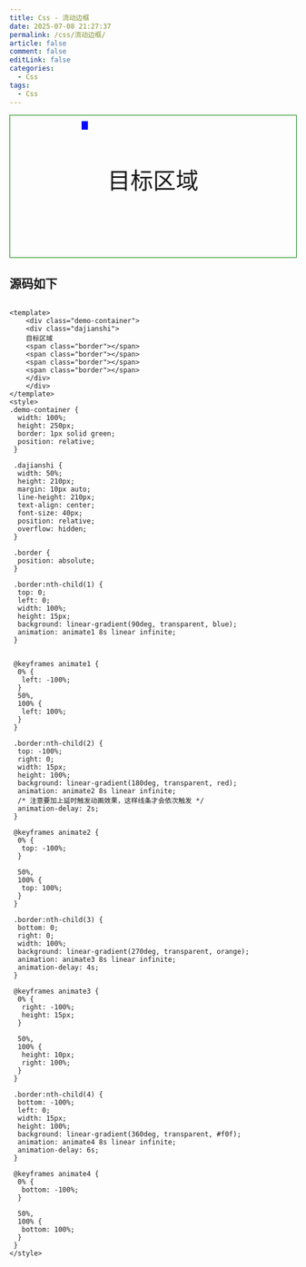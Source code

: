 ```yaml
---
title: Css - 流动边框
date: 2025-07-08 21:27:37
permalink: /css/流动边框/
article: false
comment: false
editLink: false
categories:
  - Css
tags: 
  - Css
---
```

<div class="demo-container">
  <div class="dajianshi">
   目标区域
   <span class="border"></span>
   <span class="border"></span>
   <span class="border"></span>
   <span class="border"></span>
  </div>
 </div>

<style>
    .demo-container {
  width: 100%;
  height: 250px;
  border: 1px solid green;
  position: relative;
 }

 .dajianshi {
  width: 50%;
  height: 210px;
  margin: 10px auto;
  line-height: 210px;
  text-align: center;
  font-size: 40px;
  position: relative;
  overflow: hidden;
 }

 .border {
  position: absolute;
 }

 .border:nth-child(1) {
  top: 0;
  left: 0;
  width: 100%;
  height: 15px;
  background: linear-gradient(90deg, transparent, blue);
  animation: animate1 8s linear infinite;
 }


 @keyframes animate1 {
  0% {
   left: -100%;
  }
  50%,
  100% {
   left: 100%;
  }
 }

 .border:nth-child(2) {
  top: -100%;
  right: 0;
  width: 15px;
  height: 100%;
  background: linear-gradient(180deg, transparent, red);
  animation: animate2 8s linear infinite;
  /* 注意要加上延时触发动画效果，这样线条才会依次触发 */
  animation-delay: 2s;
 }

 @keyframes animate2 {
  0% {
   top: -100%;
  }

  50%,
  100% {
   top: 100%;
  }
 }

 .border:nth-child(3) {
  bottom: 0;
  right: 0;
  width: 100%;
  background: linear-gradient(270deg, transparent, orange);
  animation: animate3 8s linear infinite;
  animation-delay: 4s;
 }

 @keyframes animate3 {
  0% {
   right: -100%;
   height: 15px;
  }

  50%,
  100% {
   height: 10px;
   right: 100%;
  }
 }

 .border:nth-child(4) {
  bottom: -100%;
  left: 0;
  width: 15px;
  height: 100%;
  background: linear-gradient(360deg, transparent, #f0f);
  animation: animate4 8s linear infinite;
  animation-delay: 6s;
 }

 @keyframes animate4 {
  0% {
   bottom: -100%;
  }

  50%,
  100% {
   bottom: 100%;
  }
 }
</style>

## 源码如下

```vue

<template>
	<div class="demo-container">
	<div class="dajianshi">
	目标区域
	<span class="border"></span>
	<span class="border"></span>
	<span class="border"></span>
	<span class="border"></span>
	</div>
	</div>
</template>
<style>
.demo-container {
  width: 100%;
  height: 250px;
  border: 1px solid green;
  position: relative;
 }

 .dajianshi {
  width: 50%;
  height: 210px;
  margin: 10px auto;
  line-height: 210px;
  text-align: center;
  font-size: 40px;
  position: relative;
  overflow: hidden;
 }

 .border {
  position: absolute;
 }

 .border:nth-child(1) {
  top: 0;
  left: 0;
  width: 100%;
  height: 15px;
  background: linear-gradient(90deg, transparent, blue);
  animation: animate1 8s linear infinite;
 }


 @keyframes animate1 {
  0% {
   left: -100%;
  }
  50%,
  100% {
   left: 100%;
  }
 }

 .border:nth-child(2) {
  top: -100%;
  right: 0;
  width: 15px;
  height: 100%;
  background: linear-gradient(180deg, transparent, red);
  animation: animate2 8s linear infinite;
  /* 注意要加上延时触发动画效果，这样线条才会依次触发 */
  animation-delay: 2s;
 }

 @keyframes animate2 {
  0% {
   top: -100%;
  }

  50%,
  100% {
   top: 100%;
  }
 }

 .border:nth-child(3) {
  bottom: 0;
  right: 0;
  width: 100%;
  background: linear-gradient(270deg, transparent, orange);
  animation: animate3 8s linear infinite;
  animation-delay: 4s;
 }

 @keyframes animate3 {
  0% {
   right: -100%;
   height: 15px;
  }

  50%,
  100% {
   height: 10px;
   right: 100%;
  }
 }

 .border:nth-child(4) {
  bottom: -100%;
  left: 0;
  width: 15px;
  height: 100%;
  background: linear-gradient(360deg, transparent, #f0f);
  animation: animate4 8s linear infinite;
  animation-delay: 6s;
 }

 @keyframes animate4 {
  0% {
   bottom: -100%;
  }

  50%,
  100% {
   bottom: 100%;
  }
 }
</style>
```
